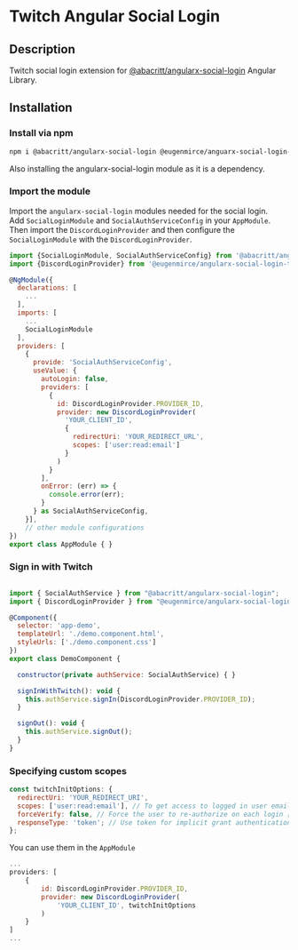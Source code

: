 # Twitch Angular Social Login

## Description
Twitch social login extension for [@abacritt/angularx-social-login](https://github.com/abacritt/angularx-social-login) Angular Library.

## Installation

### Install via npm
```bash
npm i @abacritt/angularx-social-login @eugenmirce/anguarx-social-login-twitch
```
Also installing the angularx-social-login module as it is a dependency.


### Import the module
Import the `angularx-social-login` modules needed for the social login.  
Add `SocialLoginModule` and `SocialAuthServiceConfig` in your `AppModule`. Then import the `DiscordLoginProvider` and then configure the `SocialLoginModule` with the `DiscordLoginProvider`.
```javascript
import {SocialLoginModule, SocialAuthServiceConfig} from '@abacritt/angularx-social-login';
import {DiscordLoginProvider} from '@eugenmirce/angularx-social-login-twitch';

@NgModule({
  declarations: [
    ...
  ],
  imports: [
    ...
    SocialLoginModule
  ],
  providers: [
    {
      provide: 'SocialAuthServiceConfig',
      useValue: {
        autoLogin: false,
        providers: [
          {
            id: DiscordLoginProvider.PROVIDER_ID,
            provider: new DiscordLoginProvider(
              'YOUR_CLIENT_ID',
              {
                redirectUri: 'YOUR_REDIRECT_URL',
                scopes: ['user:read:email']
              }
            )
          }
        ],
        onError: (err) => {
          console.error(err);
        }
      } as SocialAuthServiceConfig,
    }],
    // other module configurations
})
export class AppModule { }
```

### Sign in with Twitch

```javascript

import { SocialAuthService } from "@abacritt/angularx-social-login";
import { DiscordLoginProvider } from "@eugenmirce/angularx-social-login-twitch";

@Component({
  selector: 'app-demo',
  templateUrl: './demo.component.html',
  styleUrls: ['./demo.component.css']
})
export class DemoComponent {

  constructor(private authService: SocialAuthService) { }

  signInWithTwitch(): void {
    this.authService.signIn(DiscordLoginProvider.PROVIDER_ID);
  }

  signOut(): void {
    this.authService.signOut();
  }
}
```

### Specifying custom scopes
```javascript
const twitchInitOptions: {
  redirectUri: 'YOUR_REDIRECT_URI',
  scopes: ['user:read:email'], // To get access to logged in user email information
  forceVerify: false, // Force the user to re-authorize on each login [default is false]
  responseType: 'token'; // Use token for implicit grant authentication flow that is the one supported
};
```
You can use them in the `AppModule`

```javascript
...
providers: [
    {
        id: DiscordLoginProvider.PROVIDER_ID,
        provider: new DiscordLoginProvider(
            'YOUR_CLIENT_ID', twitchInitOptions
        )
    }
]
...
```